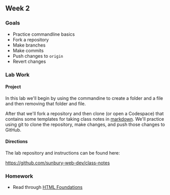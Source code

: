 ## Week 2

### Goals

* Practice commandline basics
* Fork a repository
* Make branches
* Make commits
* Push changes to `origin`
* Revert changes

### Lab Work

#### Project

In this lab we'll begin by using the commandine to create a folder and a file and then removing that folder and file.

After that we'll fork a repository and then clone (or open a Codespace) that contains some templates for taking class notes in [markdown](https://www.markdownguide.org/). We'll practice using git to clone the repository, make changes, and push those changes to GitHub.

#### Directions

The lab repository and instructions can be found here:

https://github.com/sunbury-web-dev/class-notes

### Homework

* Read through [HTML Foundations](https://www.theodinproject.com/paths/foundations/courses/foundations#html-foundations)
